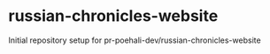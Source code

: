 # russian-chronicles-website

Initial repository setup for pr-poehali-dev/russian-chronicles-website